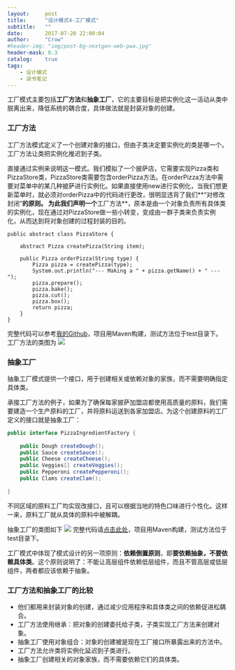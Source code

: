 ```yaml
---
layout:     post
title:      "设计模式4-工厂模式"
subtitle:   ""
date:       2017-07-20 22:00:04
author:     "Crow"
#header-img: "img/post-bg-nextgen-web-pwa.jpg"
header-mask: 0.3
catalog:    true
tags:
    - 设计模式
    - 读书笔记
---
```


工厂模式主要包括**工厂方法**和**抽象工厂**，它的主要目标是把实例化这一活动从类中脱离出来，降低系统的耦合度，具体做法就是封装对象的创建。

### 工厂方法

工厂方法模式定义了一个创建对象的接口，但由子类决定要实例化的类是哪一个。工厂方法让类把实例化推迟到子类。

直接通过实例来说明这一模式。我们模拟了一个披萨店，它需要实现Pizza类和PizzaStore类，PizzaStore类需要包含orderPizza方法。在orderPizza方法中需要对菜单中的某几种披萨进行实例化。如果直接使用new进行实例化，当我们想更新菜单时，就必须对orderPizza中的代码进行更改，很明显违背了我们**“对修改封闭”**的原则。
为此我们声明一个**工厂方法**，原本是由一个对象负责所有具体类的实例化，现在通过对PizzaStore做一些小转变，变成由一群子类来负责实例化，从而达到将对象创建的过程封装的目的。
```
public abstract class PizzaStore {
 
	abstract Pizza createPizza(String item);
 
	public Pizza orderPizza(String type) {
		Pizza pizza = createPizza(type);
		System.out.println("--- Making a " + pizza.getName() + " ---");
		pizza.prepare();
		pizza.bake();
		pizza.cut();
		pizza.box();
		return pizza;
	}
}
```
完整代码可以参考[我的Github](https://github.com/CrowHawk/DesignPattern-Learning/tree/master/Factory/src/main/java/com/crow/FactoryMethod)，项目用Maven构建，测试方法位于test目录下。
工厂方法的类图为
![](http://pic.yupoo.com/crowhawk/GBDJxtIk/D57jz.jpg)

### 抽象工厂

抽象工厂模式提供一个接口，用于创建相关或依赖对象的家族，而不需要明确指定具体类。

承接工厂方法的例子，如果为了确保每家披萨加盟店都使用高质量的原料，我们需要建造一个生产原料的工厂，并将原料运送到各家加盟店。为这个创建原料的工厂定义的接口就是抽象工厂：
```java
public interface PizzaIngredientFactory {
 
	public Dough createDough();
	public Sauce createSauce();
	public Cheese createCheese();
	public Veggies[] createVeggies();
	public Pepperoni createPepperoni();
	public Clams createClam();
 
}
```
不同区域的原料工厂均实现改接口，且可以根据当地的特色口味进行个性化。这样一来，原料工厂就从具体的原料中被解耦。

抽象工厂的类图如下
![](http://pic.yupoo.com/crowhawk/GBDKeLZh/vhcaa.jpg)
完整代码请[点击此处](https://github.com/CrowHawk/DesignPattern-Learning/tree/master/Factory/src/main/java/com/crow/AbstractFactory)，项目用Maven构建，测试方法位于test目录下。

工厂模式中体现了模式设计的另一项原则：**依赖倒置原则**，即**要依赖抽象，不要依赖具体类**。这个原则说明了：不能让高层组件依赖低层组件，而且不管高层或低层组件，两者都应该依赖于抽象。

### 工厂方法和抽象工厂的比较

+ 他们都用来封装对象的创建，通过减少应用程序和具体类之间的依赖促进松耦合。
+ 工厂方法使用继承：把对象的创建委托给子类，子类实现工厂方法来创建对象。
+ 抽象工厂使用对象组合：对象的创建被是现在工厂接口所暴露出来的方法中。
+ 工厂方法允许类将实例化延迟到子类进行。
+ 抽象工厂创建相关的对象家族，而不需要依赖它们的具体类。
